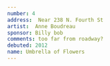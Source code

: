 ```yaml
---
number: 4
address:  Near 238 N. Fourth St
artist:  Anne Boudreau
sponsor: Billy bob
comments: too far from roadway?
debuted: 2012
name: Umbrella of Flowers
---
```


